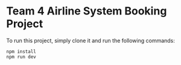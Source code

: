 # Team 4 Airline System Booking Project

To run this project, simply clone it and run the following commands:

``` npm install ``` \
``` npm run dev ```
